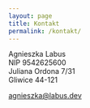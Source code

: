 ```yaml
---
layout: page
title: Kontakt
permalink: /kontakt/
---
```


Agnieszka Labus  
NIP 9542625600  
Juliana Ordona 7/31  
Gliwice 44-121   

agnieszka@labus.dev
